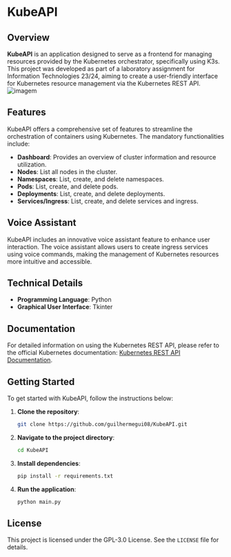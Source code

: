 # KubeAPI

## Overview

**KubeAPI** is an application designed to serve as a frontend for managing resources provided by the Kubernetes orchestrator, specifically using K3s. This project was developed as part of a laboratory assignment for Information Technologies 23/24, aiming to create a user-friendly interface for Kubernetes resource management via the Kubernetes REST API.
![imagem](https://github.com/guilhermegui08/KubeAPI/assets/112128696/17866c64-4631-4548-ac18-a08410e99ca7)



## Features

KubeAPI offers a comprehensive set of features to streamline the orchestration of containers using Kubernetes. The mandatory functionalities include:

- **Dashboard**: Provides an overview of cluster information and resource utilization.
- **Nodes**: List all nodes in the cluster.
- **Namespaces**: List, create, and delete namespaces.
- **Pods**: List, create, and delete pods.
- **Deployments**: List, create, and delete deployments.
- **Services/Ingress**: List, create, and delete services and ingress.

## Voice Assistant

KubeAPI includes an innovative voice assistant feature to enhance user interaction. The voice assistant allows users to create ingress services using voice commands, making the management of Kubernetes resources more intuitive and accessible.

## Technical Details

- **Programming Language**: Python
- **Graphical User Interface**: Tkinter

## Documentation

For detailed information on using the Kubernetes REST API, please refer to the official Kubernetes documentation: [Kubernetes REST API Documentation](https://kubernetes.io/docs/reference/kubernetes-api/).

## Getting Started

To get started with KubeAPI, follow the instructions below:

1. **Clone the repository**:
   ```bash
   git clone https://github.com/guilhermegui08/KubeAPI.git

2. **Navigate to the project directory**:
   ```bash
   cd KubeAPI

3. **Install dependencies**:
   ```bash
   pip install -r requirements.txt

4. **Run the application**:
   ```bash
   python main.py

## License
This project is licensed under the GPL-3.0 License. See the `LICENSE` file for details.

